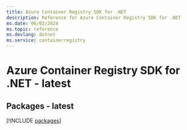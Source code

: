 ```yaml
---
title: Azure Container Registry SDK for .NET
description: Reference for Azure Container Registry SDK for .NET
ms.date: 06/03/2024
ms.topic: reference
ms.devlang: dotnet
ms.service: containerregistry
---
```

# Azure Container Registry SDK for .NET - latest
## Packages - latest
[!INCLUDE [packages](container-registry-index.md)]